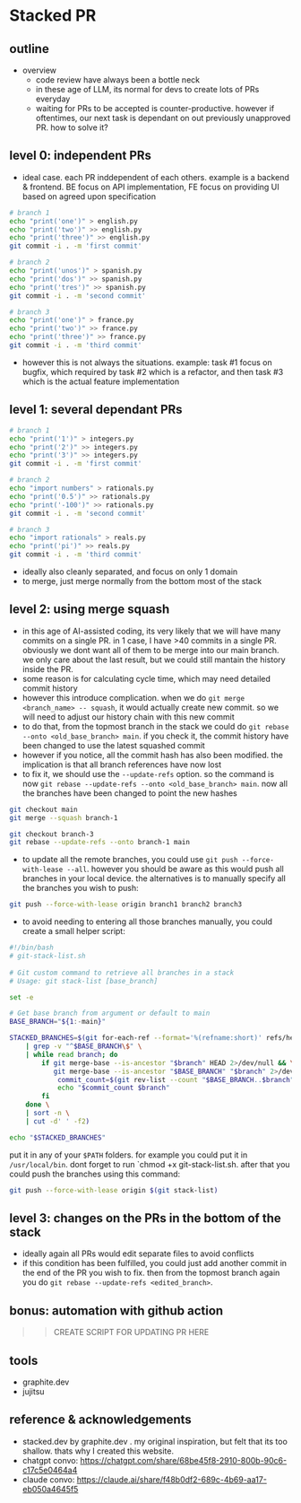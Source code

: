 # Stacked PR

## outline
- overview
  - code review have always been a bottle neck
  - in these age of LLM, its normal for devs to create lots of PRs everyday
  - waiting for PRs to be accepted is counter-productive. however if oftentimes, our next task is dependant on out previously unapproved PR. how to solve it?

## level 0: independent PRs
  - ideal case. each PR inddependent of each others. example is a backend & frontend. BE focus on API implementation, FE focus on providing UI based on agreed upon specification

  ```bash
  # branch 1
  echo "print('one')" > english.py
  echo "print('two')" >> english.py
  echo "print('three')" >> english.py
  git commit -i . -m 'first commit'
  
  # branch 2
  echo "print('unos')" > spanish.py
  echo "print('dos')" >> spanish.py
  echo "print('tres')" >> spanish.py
  git commit -i . -m 'second commit'
  
  # branch 3
  echo "print('one')" > france.py
  echo "print('two')" >> france.py
  echo "print('three')" >> france.py
  git commit -i . -m 'third commit'
  ```
  - however this is not always the situations. example: task #1 focus on bugfix, which required by task #2 which is a refactor, and then task #3 which is the actual feature implementation
  
## level 1: several dependant PRs
  ```bash
  # branch 1
  echo "print('1')" > integers.py
  echo "print('2')" >> integers.py
  echo "print('3')" >> integers.py
  git commit -i . -m 'first commit'
  
  # branch 2
  echo "import numbers" > rationals.py
  echo "print('0.5')" >> rationals.py
  echo "print('-100')" >> rationals.py
  git commit -i . -m 'second commit'
  
  # branch 3
  echo "import rationals" > reals.py
  echo "print('pi')" >> reals.py
  git commit -i . -m 'third commit'
  ```
  - ideally also cleanly separated, and focus on only 1 domain
  - to merge, just merge normally from the bottom most of the stack
  
## level 2: using merge squash
  - in this age of AI-assisted coding, its very likely that we will have many commits on a single PR. in 1 case, I have >40 commits in a single PR. obviously we dont want all of them to be merge into our main branch. we only care about the last result, but we could still mantain the history inside the PR.
  - some reason is for calculating cycle time, which may need detailed commit history
  - however this introduce complication. when we do `git merge <branch_name> -- squash`, it would actually create new commit. so we will need to adjust our history chain with this new commit
  - to do that, from the topmost branch in the stack we could do `git rebase --onto <old_base_branch> main`. if you check it, the commit history have been changed to use the latest squashed commit
  - however if you notice, all the commit hash has also been modified. the implication is that all branch references have now lost
  - to fix it, we should use the `--update-refs` option. so the command is now `git rebase --update-refs --onto <old_base_branch> main`. now all the branches have been changed to point the new hashes
  
  ```bash
  git checkout main
  git merge --squash branch-1

  git checkout branch-3
  git rebase --update-refs --onto branch-1 main 
  ```
  - to update all the remote branches, you could use `git push --force-with-lease --all`. however you should be aware as this would push all branches in your local device. the alternatives is to manually specify all the branches you wish to push:
  
  ```bash
  git push --force-with-lease origin branch1 branch2 branch3
  ```
  - to avoid needing to entering all those branches manually, you could create a small helper script:
  
  ```bash
  #!/bin/bash
  # git-stack-list.sh
    
  # Git custom command to retrieve all branches in a stack
  # Usage: git stack-list [base_branch]
  
  set -e
  
  # Get base branch from argument or default to main
  BASE_BRANCH="${1:-main}"

  STACKED_BRANCHES=$(git for-each-ref --format='%(refname:short)' refs/heads/ \
      | grep -v "^$BASE_BRANCH\$" \
      | while read branch; do
          if git merge-base --is-ancestor "$branch" HEAD 2>/dev/null && \
             git merge-base --is-ancestor "$BASE_BRANCH" "$branch" 2>/dev/null; then
              commit_count=$(git rev-list --count "$BASE_BRANCH..$branch")
              echo "$commit_count $branch"
          fi
      done \
      | sort -n \
      | cut -d' ' -f2)
  
  echo "$STACKED_BRANCHES"
  ```
  put it in any of your `$PATH` folders. for example you could put it in `/usr/local/bin`. dont forget to run `chmod +x git-stack-list.sh. after that you could push the branches using this command:
  
  ```bash
  git push --force-with-lease origin $(git stack-list)
  ```
## level 3: changes on the PRs in the bottom of the stack
  - ideally again all PRs would edit separate files to avoid conflicts
  - if this condition has been fulfilled, you could just add another commit in the end of the PR you wish to fix. then from the topmost branch again you do `git rebase --update-refs <edited_branch>`. 
## bonus: automation with github action
  >> CREATE SCRIPT FOR UPDATING PR HERE


## tools
- graphite.dev
- jujitsu

## reference & acknowledgements
- stacked.dev by graphite.dev . my original inspiration, but felt that its too shallow. thats why I created this website.
- chatgpt convo: https://chatgpt.com/share/68be45f8-2910-800b-90c6-c17c5e0464a4
- claude convo: https://claude.ai/share/f48b0df2-689c-4b69-aa17-eb050a4645f5
